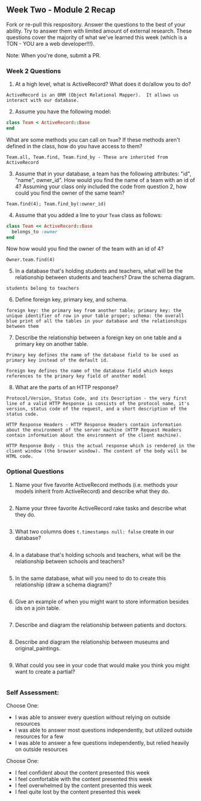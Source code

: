 ## Week Two - Module 2 Recap

Fork or re-pull this respository. Answer the questions to the best of your ability. Try to answer them with limited amount of external research. These questions cover the majority of what we've learned this week (which is a TON - YOU are a web developer!!!).

Note: When you're done, submit a PR.


### Week 2 Questions

1. At a high level, what is ActiveRecord? What does it do/allow you to do?
```
ActiveRecord is an ORM (Object Relational Mapper).  It allows us interact with our database.
```
2. Assume you have the following model:
```ruby
class Team < ActiveRecord::Base
end
```
What are some methods you can call on `Team`? If these methods aren't defined in the class, how do you have access to them?
```
Team.all, Team.find, Team.find_by - These are inherited from ActiveRecord
```
3. Assume that in your database, a team has the following attributes: "id", "name", owner_id". How would you find the name of a team with an id of 4? Assuming your class only included the code from question 2, how could you find the owner of the same team?
```
Team.find(4); Team.find_by(:owner_id)
```
4. Assume that you added a line to your `Team` class as follows:
```ruby
class Team << ActiveRecord::Base
  belongs_to :owner
end
```
Now how would you find the owner of the team with an id of 4?
```
Owner.team.find(4)
```
5. In a database that's holding students and teachers, what will be the relationship between students and teachers? Draw the schema diagram.
```
students belong to teachers
```
6. Define foreign key, primary key, and schema.
```
foreign key: the primary key from another table; primary key: the unique identifier of row in your table proper; schema: the overall blue print of all the tables in your database and the relationships between them
```
7. Describe the relationship between a foreign key on one table and a primary key on another table.
```
Primary key defines the name of the database field to be used as primary key instead of the default id.

Foreign key defines the name of the database field which keeps references to the primary key field of another model
```
8. What are the parts of an HTTP response?
```
Protocol/Version, Status Code, and its Description - the very first line of a valid HTTP Response is consists of the protocol name, it's version, status code of the request, and a short description of the status code.

HTTP Response Headers - HTTP Response Headers contain information about the environment of the server machine (HTTP Request Headers contain information about the environment of the client machine).

HTTP Response Body - this the actual response which is rendered in the client window (the browser window). The content of the body will be HTML code.
```

### Optional Questions
1. Name your five favorite ActiveRecord methods (i.e. methods your models inherit from ActiveRecord) and describe what they do.
```
```
2. Name your three favorite ActiveRecord rake tasks and describe what they do.
```
```
3. What two columns does `t.timestamps null: false` create in our database?
```
```
4. In a database that's holding schools and teachers, what will be the relationship between schools and teachers?
```
```
5. In the same database, what will you need to do to create this relationship (draw a schema diagram)?
```
```
6. Give an example of when you might want to store information besides ids on a join table.
```
```
7. Describe and diagram the relationship between patients and doctors.
```
```
8. Describe and diagram the relationship between museums and original_paintings.
```
```
9. What could you see in your code that would make you think you might want to create a partial?
```
```

### Self Assessment:
Choose One:
* I was able to answer every question without relying on outside resources
* I was able to answer most questions independently, but utilized outside resources for a few
* I was able to answer a few questions independently, but relied heavily on outside resources

Choose One:
* I feel confident about the content presented this week
* I feel comfortable with the content presented this week
* I feel overwhelmed by the content presented this week
* I feel quite lost by the content presented this week
